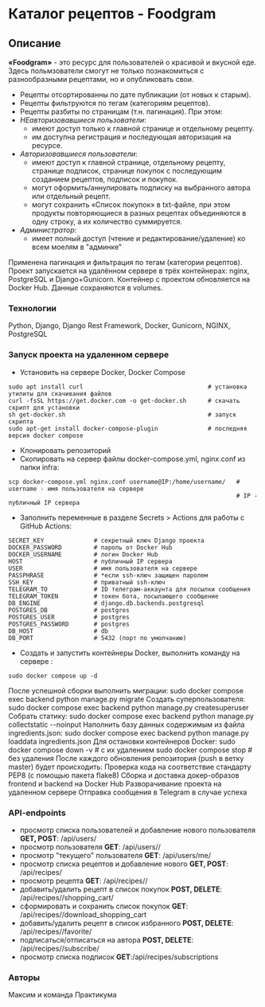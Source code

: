 # **Каталог рецептов - Foodgram**

## Описание

**«Foodgram»** - это ресурс для пользователей о красивой и вкусной еде. Здесь польмзователи смогут не только познакомиться с разнообразными рецептами, но и  опубликовать свои. 
- Рецепты отсортированны по дате публикации (от новых к старым).
- Рецепты фильтруются по тегам (категориям рецептов).
- Рецепты разбиты по страницам (т.н. пагинация).
При этом:
- _НЕавторизовавшиеся пользователи_:
  * имеют доступ только к главной странице и отдельному рецепту.
  * им доступна регистрация и последующая авторизация на ресурсе.
- _Авторизовавшиеся пользователи_:
  * имеют доступ к главной странице, отдельному рецепту, странице подписок, странице покупок с последующим созданием рецептов, подписок и покупок.
  * могут оформить/аннулировать подписку на выбранного автора или отдельный рецепт.
  * могут сохранить «Список покупок» в txt-файле, при этом продукты повторяющиеся в разных рецептах объединяются в одну строку, а их количество суммируется.
- _Администратор_:
  * имеет полный доступ (чтение и редактирование/удаление) ко всем моелям в "админке"

Применена пагинация и фильтрация по тегам (категории рецептов).
Проект запускается на удалённом сервере в трёх контейнерах: nginx, PostgreSQL и Django+Gunicorn. Контейнер с проектом обновляется на Docker Hub.
Данные сохраняются в volumes.
 
### Технологии
Python, Django, Django Rest Framework, Docker, Gunicorn, NGINX, PostgreSQL

### Запуск проекта на удаленном сервере
- Установить на сервере Docker, Docker Compose
```
sudo apt install curl                                   # установка утилиты для скачивания файлов
curl -fsSL https://get.docker.com -o get-docker.sh      # скачать скрипт для установки
sh get-docker.sh                                        # запуск скрипта
sudo apt-get install docker-compose-plugin              # последняя версия docker compose
```
- Клонировать репозиторий
- Скопировать на сервер файлы docker-compose.yml, nginx.conf из папки infra:
```
scp docker-compose.yml nginx.conf username@IP:/home/username/   # username - имя пользователя на сервере
                                                                # IP - публичный IP сервера
```
- Заполнить переменные в разделе Secrets > Actions для работы с GitHub Actions:
```
SECRET_KEY              # секретный ключ Django проекта
DOCKER_PASSWORD         # пароль от Docker Hub
DOCKER_USERNAME         # логин Docker Hub
HOST                    # публичный IP сервера
USER                    # имя пользователя на сервере
PASSPHRASE              # *если ssh-ключ защищен паролем
SSH_KEY                 # приватный ssh-ключ
TELEGRAM_TO             # ID телеграм-аккаунта для посылки сообщения
TELEGRAM_TOKEN          # токен бота, посылающего сообщение
DB_ENGINE               # django.db.backends.postgresql
POSTGRES_DB             # postgres
POSTGRES_USER           # postgres
POSTGRES_PASSWORD       # postgres
DB_HOST                 # db
DB_PORT                 # 5432 (порт по умолчанию)
```
- Создать и запустить контейнеры Docker, выполнить команду на сервере :
```
sudo docker compose up -d
```
После успешной сборки выполнить миграции:
sudo docker compose exec backend python manage.py migrate
Создать суперпользователя:
sudo docker compose exec backend python manage.py createsuperuser
Собрать статику:
sudo docker compose exec backend python manage.py collectstatic --noinput
Наполнить базу данных содержимым из файла ingredients.json:
sudo docker compose exec backend python manage.py loaddata ingredients.json
Для остановки контейнеров Docker:
sudo docker compose down -v      # с их удалением
sudo docker compose stop         # без удаления
После каждого обновления репозитория (push в ветку master) будет происходить:
Проверка кода на соответствие стандарту PEP8 (с помощью пакета flake8)
Сборка и доставка докер-образов frontend и backend на Docker Hub
Разворачивание проекта на удаленном сервере
Отправка сообщения в Telegram в случае успеха


### API-endpoints

- просмотр списка пользователей и добавление нового пользователя **GET, POST**: /api/users/
- просмотр пользователя **GET**: /api/users/<id>/
- просмотр "текущего" пользователя **GET**: /api/users/me/
- просмотр списка рецептов и добавление нового **GET, POST**: /api/recipes/
- просмотр рецепта **GET**: /api/recipes/<id>/
- добавить/удалить рецепт в список покупок **POST, DELETE**: /api/recipes/<id>/shopping_cart/
- сформировать и сохранить список покупок **GET**: /api/recipes/<id>/download_shopping_cart
- добавить/удалить рецепт в список избранного **POST, DELETE**: /api/recipes/<id>/favorite/
- подписаться/отписаться на автора **POST, DELETE**: /api/recipes/<id>/subscribe/
- просмотр списка подписок **GET**:/api/recipes/subscriptions

### Авторы
Максим и команда Практикума
